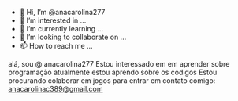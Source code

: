 - 👋 Hi, I’m @anacarolina277
- 👀 I’m interested in ...
- 🌱 I’m currently learning ...
- 💞️ I’m looking to collaborate on ...
- 📫 How to reach me ...

<!---
anacarolina277/anacarolina277 is a ✨ special ✨ repository because its `README.md` (this file) appears on your GitHub profile.
You can click the Preview link to take a look at your changes.
--->
alá, sou @ anacarolina277
Estou interessado em em aprender sobre programação
atualmente estou aprendo sobre os codigos 
Estou procurando colaborar em jogos 
para entrar em contato comigo: anacarolinac389@gmail.com
